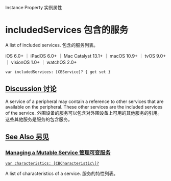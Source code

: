 Instance Property 实例属性

# includedServices 包含的服务

A list of included services.
包含的服务列表。

iOS 6.0+ ｜ iPadOS 6.0+ ｜ Mac Catalyst 13.1+ ｜ macOS 10.9+ ｜ tvOS 9.0+ ｜ visionOS 1.0+ ｜ watchOS 2.0+ 

```
var includedServices: [CBService]? { get set }
```



## [Discussion 讨论](https://developer.apple.com/documentation/corebluetooth/cbmutableservice/includedservices#Discussion)

A service of a peripheral may contain a reference to other services that are available on the peripheral. These other services are the included services of the service.
外围设备的服务可以包含对外围设备上可用的其他服务的引用。这些其他服务是服务的包含服务。



## [See Also 另见](https://developer.apple.com/documentation/corebluetooth/cbmutableservice/includedservices#see-also)

### [Managing a Mutable Service 管理可变服务](https://developer.apple.com/documentation/corebluetooth/cbmutableservice/includedservices#Managing-a-Mutable-Service)

[`var characteristics: [CBCharacteristic\]?`](https://developer.apple.com/documentation/corebluetooth/cbmutableservice/characteristics)

A list of characteristics of a service.
服务的特性列表。
